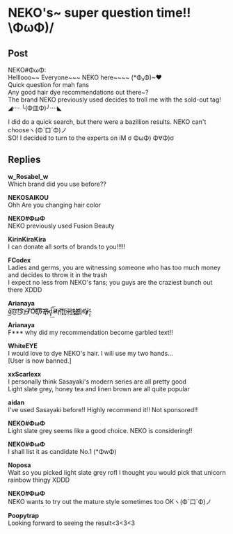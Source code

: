 # NEKO's~ super question time!! \ΦωΦ)/
## Post
NEKO#ΦωΦ:<br>
Helllooo~~ Everyone~~~ NEKO here~~~~ (\*Φ₃Φ)~♥<br>
Quick question for mah fans<br>
Any good hair dye recommendations out there~?<br>
The brand NEKO previously used decides to troll me with the sold-out tag! ◢···· ╰(Φ皿Φ)╯····◣

I did do a quick search, but there were a bazillion results. NEKO can't chooseヽ(Φˋ口ˊΦ)ノ<br>
SO! I decided to turn to the experts on iM σ ΦωΦ) Φ∀Φ)σ 
## Replies
**w_Rosabel_w**<br>
Which brand did you use before??

**NEKOSAIKOU**<br>
Ohh Are you changing hair color

**NEKO#ΦωΦ**<br>
NEKO previously used Fusion Beauty

**KirinKiraKira**<br>
I can donate all sorts of brands to you!!!!!

**FCodex**<br>
Ladies and germs, you are witnessing someone who has too much money and decides to throw it in the trash<br>
I expect no less from NEKO's fans; you guys are the craziest bunch out there XDDD

**Arianaya**<br>
q̷̀͟͠@͡͡!͘͜$̨̛Y̶͟T̷̸͠Ó҉͠͏8͝҉̡6͏͞7҉̶̵̸̡ś̴d̡̡͢͡͞x̵̷̕͞t̸̕r̡͠ļ̨̨͡f͢҉ḩ͠į̶ģ͢͝L͢҉̶͟t͘͡҉̷8̕͟6̢̛̛ý̷̷̷̸'͏̴̡̧̕

**Arianaya**<br>
F\*\*\* why did my recommendation become garbled text!!

**WhiteEYE**<br>
I would love to dye NEKO's hair. I will use my two hands...<br>
[User is now banned.]

**xxScarlexx**<br>
I personally think Sasayaki's modern series are all pretty good<br>
Light slate grey, honey tea and linen brown are all quite popular

**aidan**<br>
I've used Sasayaki before!! Highly recommend it!! Not sponsored!!

**NEKO#ΦωΦ**<br>
Light slate grey seems like a good choice. NEKO is considering!!

**NEKO#ΦωΦ**<br>
I shall list it as candidate No.1 (\*ΦwΦ)

**Noposa**<br>
Wait so you picked light slate grey rofl I thought you would pick that unicorn rainbow thingy XDDD

**NEKO#ΦωΦ**<br>
NEKO wants to try out the mature style sometimes too OKヽ(Φˋ口ˊΦ)ノ

**Poopytrap**<br>
Looking forward to seeing the result<3<3<3

